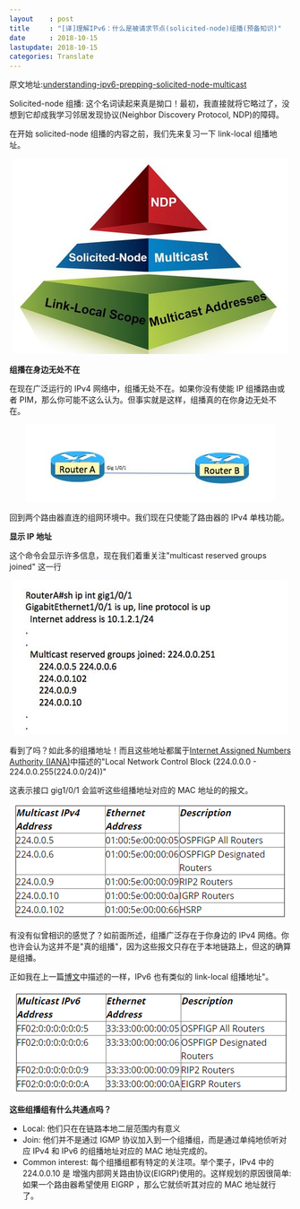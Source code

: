 ```yaml
---
layout    : post
title     : "[译]理解IPv6：什么是被请求节点(solicited-node)组播(预备知识)"
date      : 2018-10-15
lastupdate: 2018-10-15
categories: Translate
---
```


原文地址:[understanding-ipv6-prepping-solicited-node-multicast](https://www.networkcomputing.com/networking/understanding-ipv6-prepping-solicited-node-multicast)

Solicited-node 组播: 这个名词读起来真是拗口！最初，我直接就将它略过了，没想到它却成我学习邻居发现协议(Neighbor Discovery Protocol, NDP)的障碍。

在开始 solicited-node 组播的内容之前，我们先来复习一下 link-local 组播地址。

<p align="center"><img src="/assets/img/ipv6-prepping-solicited-node-multicast/prep-1.jpg"></p>

**组播在身边无处不在**

在现在广泛运行的 IPv4 网络中，组播无处不在。如果你没有使能 IP 组播路由或者 PIM，那么你可能不这么认为。但事实就是这样，组播真的在你身边无处不在。

<p align="center"><img src="/assets/img/ipv6-prepping-solicited-node-multicast/prep-2.jpg"></p>

回到两个路由器直连的组网环境中。我们现在只使能了路由器的 IPv4 单栈功能。

**显示 IP 地址**
 
这个命令会显示许多信息，现在我们着重关注"multicast reserved groups joined" 这一行

<p align="center"><img src="/assets/img/ipv6-prepping-solicited-node-multicast/prep-3.jpg"></p>

看到了吗？如此多的组播地址！而且这些地址都属于[Internet Assigned Numbers Authority (IANA)](http://www.iana.org/assignments/multicast-addresses/multicast-addresses.xhtml#multicast-addresses-1)中描述的"Local Network Control Block (224.0.0.0 - 224.0.0.255(224.0.0/24))"

这表示接口 gig1/0/1 会监听这些组播地址对应的 MAC 地址的的报文。

<p align="center"><img src="/assets/img/ipv6-prepping-solicited-node-multicast/ipv4-addr-map.PNG"></p>

有没有似曾相识的感觉了？如前面所述，组播广泛存在于你身边的 IPv4 网络。你也许会认为这并不是"真的组播"，因为这些报文只存在于本地链路上，但这的确算是组播。 

正如我在上一篇[博文](http://www.networkcomputing.com/cloud-infrastructure/understanding-ipv6-a-sniffer-full-of-3s/a/d-id/1297812)中描述的一样，IPv6 也有类似的 link-local 组播地址"。

<p align="center"><img src="/assets/img/ipv6-prepping-solicited-node-multicast/ipv6-addr-map.PNG"></p>


**这些组播组有什么共通点吗？**

- Local: 他们只在在链路本地二层范围内有意义 
- Join: 他们并不是通过 IGMP 协议加入到一个组播组，而是通过单纯地侦听对应 IPv4 和 IPv6 的组播地址对应的 MAC 地址完成的。
- Common interest: 每个组播组都有特定的关注项。举个栗子，IPv4 中的 224.0.0.10 是  增强内部网关路由协议(EIGRP)使用的。这样规划的原因很简单:如果一个路由器希望使用 EIGRP ，那么它就侦听其对应的 MAC 地址就行了。


